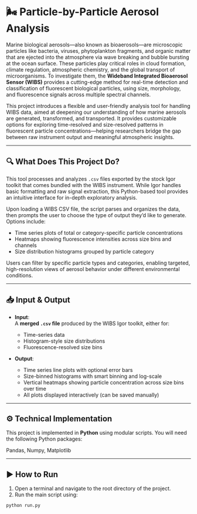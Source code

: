 # 🌬️ Particle-by-Particle Aerosol Analysis

Marine biological aerosols—also known as bioaerosols—are microscopic particles like bacteria, viruses, phytoplankton fragments, and organic matter that are ejected into the atmosphere via wave breaking and bubble bursting at the ocean surface. These particles play critical roles in cloud formation, climate regulation, atmospheric chemistry, and the global transport of microorganisms. To investigate them, the **Wideband Integrated Bioaerosol Sensor (WIBS)** provides a cutting-edge method for real-time detection and classification of fluorescent biological particles, using size, morphology, and fluorescence signals across multiple spectral channels.

This project introduces a flexible and user-friendly analysis tool for handling WIBS data, aimed at deepening our understanding of how marine aerosols are generated, transformed, and transported. It provides customizable options for exploring time-resolved and size-resolved patterns in fluorescent particle concentrations—helping researchers bridge the gap between raw instrument output and meaningful atmospheric insights.

---

## 🔍 What Does This Project Do?

This tool processes and analyzes `.csv` files exported by the stock Igor toolkit that comes bundled with the WIBS instrument. While Igor handles basic formatting and raw signal extraction, this Python-based tool provides an intuitive interface for in-depth exploratory analysis.

Upon loading a WIBS CSV file, the script parses and organizes the data, then prompts the user to choose the type of output they’d like to generate. Options include:

- Time series plots of total or category-specific particle concentrations  
- Heatmaps showing fluorescence intensities across size bins and channels  
- Size distribution histograms grouped by particle category

Users can filter by specific particle types and categories, enabling targeted, high-resolution views of aerosol behavior under different environmental conditions.

---

## 📥 Input & Output

- **Input**:  
  A **merged `.csv` file** produced by the WIBS Igor toolkit, either for:
  - Time-series data 
  - Histogram-style size distributions 
  - Fluorescence-resolved size bins 

- **Output**:  
  - Time series line plots with optional error bars  
  - Size-binned histograms with smart binning and log-scale  
  - Vertical heatmaps showing particle concentration across size bins over time  
  - All plots displayed interactively (can be saved manually)

---
    

## ⚙️ Technical Implementation

This project is implemented in **Python** using modular scripts. You will need the following Python packages:

Pandas, Numpy, Matplotlib

---


## ▶️ How to Run

1. Open a terminal and navigate to the root directory of the project.
2. Run the main script using:

```bash
python run.py
